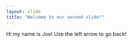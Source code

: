 ```yaml
---
layout: slide
title: "Welcome to our second slide!"
---
```

Hi my name is Joe!
Use the left arrow to go back!
